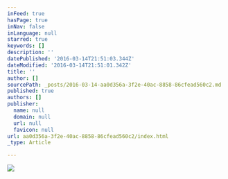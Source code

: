 ```yaml
---
inFeed: true
hasPage: true
inNav: false
inLanguage: null
starred: true
keywords: []
description: ''
datePublished: '2016-03-14T21:51:03.344Z'
dateModified: '2016-03-14T21:51:01.342Z'
title: ''
author: []
sourcePath: _posts/2016-03-14-aa0d356a-3f2e-40ac-8858-86cfead560c2.md
published: true
authors: []
publisher:
  name: null
  domain: null
  url: null
  favicon: null
url: aa0d356a-3f2e-40ac-8858-86cfead560c2/index.html
_type: Article

---
```

![](https://s3-us-west-2.amazonaws.com/the-grid-img/p/8961370e0f59a0c4f7b53c46aa2b953d8eac0b89.jpg)